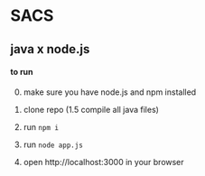 # SACS
## java x node.js


#### to run
0. make sure you have node.js and npm installed

1. clone repo
(1.5 compile all java files)
2. run `npm i`
3. run `node app.js`
4. open http://localhost:3000 in your browser
